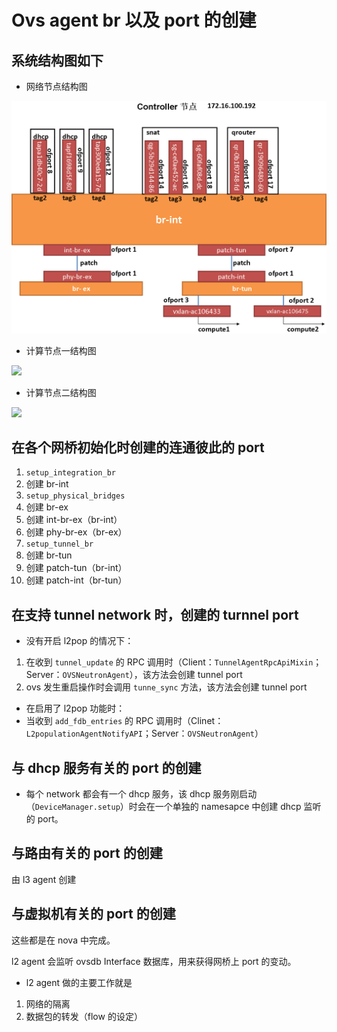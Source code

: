 # Ovs agent br 以及 port 的创建

## 系统结构图如下

* 网络节点结构图

![](../img/controller.png)

* 计算节点一结构图

![](../img/compute1.png)

* 计算节点二结构图

![](../img/compute2.png)

## 在各个网桥初始化时创建的连通彼此的 port

1. `setup_integration_br` 
 1. 创建 br-int
2. `setup_physical_bridges` 
 1. 创建 br-ex
 2. 创建 int-br-ex（br-int）
 3. 创建 phy-br-ex（br-ex） 
3. `setup_tunnel_br`
 1. 创建 br-tun
 2. 创建 patch-tun（br-int）
 3. 创建 patch-int（br-tun）

## 在支持 tunnel network 时，创建的 turnnel port

* 没有开启 l2pop 的情况下：
 1. 在收到 `tunnel_update` 的 RPC 调用时（Client：`TunnelAgentRpcApiMixin`；Server：`OVSNeutronAgent`），该方法会创建 tunnel port
 2. ovs 发生重启操作时会调用 `tunne_sync` 方法，该方法会创建 tunnel port

* 在启用了 l2pop 功能时：
 * 当收到 `add_fdb_entries` 的 RPC 调用时（Clinet：`L2populationAgentNotifyAPI`；Server：`OVSNeutronAgent`）

## 与 dhcp 服务有关的 port 的创建
 
* 每个 network 都会有一个 dhcp 服务，该 dhcp 服务刚启动（`DeviceManager.setup`）时会在一个单独的 namesapce 中创建 dhcp 监听的 port。

## 与路由有关的 port 的创建

由 l3 agent 创建

## 与虚拟机有关的 port 的创建

这些都是在 nova 中完成。

l2 agent 会监听 ovsdb Interface 数据库，用来获得网桥上 port 的变动。

* l2 agent 做的主要工作就是
 1. 网络的隔离
 2. 数据包的转发（flow 的设定）
